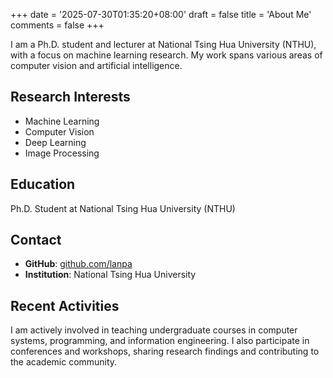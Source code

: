 +++
date = '2025-07-30T01:35:20+08:00'
draft = false
title = 'About Me'
comments = false
+++

I am a Ph.D. student and lecturer at National Tsing Hua University (NTHU), with a focus on machine learning research. My work spans various areas of computer vision and artificial intelligence.

## Research Interests

- Machine Learning
- Computer Vision
- Deep Learning
- Image Processing

## Education

Ph.D. Student at National Tsing Hua University (NTHU)

## Contact

- **GitHub**: [github.com/lanpa](http://github.com/lanpa)
- **Institution**: National Tsing Hua University

## Recent Activities

I am actively involved in teaching undergraduate courses in computer systems, programming, and information engineering. I also participate in conferences and workshops, sharing research findings and contributing to the academic community.
